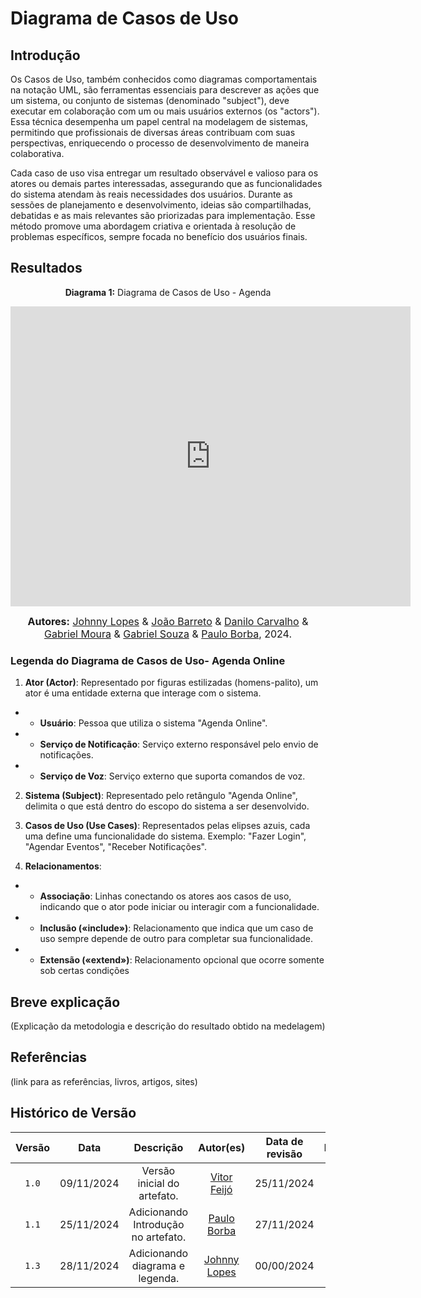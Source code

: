 # Diagrama de Casos de Uso

## Introdução

Os Casos de Uso, também conhecidos como diagramas comportamentais na notação UML, são ferramentas essenciais para descrever as ações que um sistema, ou conjunto de sistemas (denominado "subject"), deve executar em colaboração com um ou mais usuários externos (os "actors"). Essa técnica desempenha um papel central na modelagem de sistemas, permitindo que profissionais de diversas áreas contribuam com suas perspectivas, enriquecendo o processo de desenvolvimento de maneira colaborativa.

Cada caso de uso visa entregar um resultado observável e valioso para os atores ou demais partes interessadas, assegurando que as funcionalidades do sistema atendam às reais necessidades dos usuários. Durante as sessões de planejamento e desenvolvimento, ideias são compartilhadas, debatidas e as mais relevantes são priorizadas para implementação. Esse método promove uma abordagem criativa e orientada à resolução de problemas específicos, sempre focada no benefício dos usuários finais.

## Resultados

<p align="center" > <strong> Diagrama 1:</Strong> Diagrama de Casos de Uso - Agenda</font> <gitbr></p>
<center>
<iframe allowfullscreen frameborder="0" style="width:640px; height:480px" src="https://lucid.app/documents/embedded/65412235-d362-4816-906a-61c2cee31650" id="fxBuF6DhQ4pA"></iframe>
</center>

<font size="3"><p style="text-align: center"><b>Autores:</b> [Johnny Lopes](https://github.com/JohnnyLopess) & [João Barreto](https://github.com/JoaoBarreto03) & [Danilo Carvalho](https://github.com/Danilo-Carvalho-Antunes) & [Gabriel Moura](https://github.com/thegm445) & [Gabriel Souza](https://github.com/GabrielMS00) & [Paulo Borba](https://github.com/paulohborba), 2024.</p></font>

### Legenda do Diagrama de Casos de Uso- Agenda Online

1. **Ator (Actor)**: Representado por figuras estilizadas (homens-palito), um ator é uma entidade externa que interage com o sistema.
* * **Usuário**: Pessoa que utiliza o sistema "Agenda Online".
* * **Serviço de Notificação**: Serviço externo responsável pelo envio de notificações.
* * **Serviço de Voz**: Serviço externo que suporta comandos de voz.

2. **Sistema (Subject)**: Representado pelo retângulo "Agenda Online", delimita o que está dentro do escopo do sistema a ser desenvolvido.

3. **Casos de Uso (Use Cases)**: Representados pelas elipses azuis, cada uma define uma funcionalidade do sistema.
Exemplo: "Fazer Login", "Agendar Eventos", "Receber Notificações".

4. **Relacionamentos**:
* * **Associação**: Linhas conectando os atores aos casos de uso, indicando que o ator pode iniciar ou interagir com a funcionalidade.
* * **Inclusão («include»)**: Relacionamento que indica que um caso de uso sempre depende de outro para completar sua funcionalidade.
* * **Extensão («extend»)**: Relacionamento opcional que ocorre somente sob certas condições


## Breve explicação

(Explicação da metodologia e descrição do resultado obtido na medelagem)

## Referências

(link para as referências, livros, artigos, sites)

## Histórico de Versão

| Versão | Data | Descrição | Autor(es) | Data de revisão | Revisor(es) |
| :-: | :-: | :-: | :-: | :-: | :-: |
| `1.0` | 09/11/2024  | Versão inicial do artefato. | [Vitor Feijó](https://github.com/vitorfleonardo) | 25/11/2024 | [Paulo Borba](https://github.com/paulohborba) |
| `1.1` | 25/11/2024  | Adicionando Introdução no artefato. | [Paulo Borba](https://github.com/paulohborba) | 27/11/2024 | [Johnny Lopes](https://github.com/JohnnyLopess) |
| `1.3` | 28/11/2024  | Adicionando diagrama e legenda. | [Johnny Lopes](https://github.com/JohnnyLopess) | 00/00/2024 |  |
